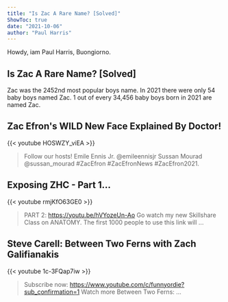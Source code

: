 ```yaml
---
title: "Is Zac A Rare Name? [Solved]"
ShowToc: true 
date: "2021-10-06"
author: "Paul Harris" 
---
```


Howdy, iam Paul Harris, Buongiorno.
## Is Zac A Rare Name? [Solved]
Zac was the 2452nd most popular boys name. In 2021 there were only 54 baby boys named Zac. 1 out of every 34,456 baby boys born in 2021 are named Zac.

## Zac Efron's WILD New Face Explained By Doctor!
{{< youtube HOSWZY_viEA >}}
>Follow our hosts! Emile Ennis Jr. @emileennisjr Sussan Mourad @sussan_mourad #ZacEfron #ZacEfronNews #ZacEfron2021.

## Exposing ZHC - Part 1...
{{< youtube rmjKfO63GE0 >}}
>PART 2: https://youtu.be/hVYozeUn-Ao Go watch my new Skillshare Class on ANATOMY. The first 1000 people to use this link will ...

## Steve Carell: Between Two Ferns with Zach Galifianakis
{{< youtube 1c-3FQap7iw >}}
>Subscribe now: https://www.youtube.com/c/funnyordie?sub_confirmation=1 Watch more Between Two Ferns: ...

